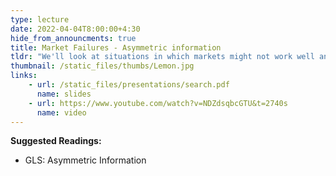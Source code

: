 ```yaml
---
type: lecture
date: 2022-04-04T8:00:00+4:30
hide_from_announcments: true
title: Market Failures - Asymmetric information
tldr: "We'll look at situations in which markets might not work well and how problems arise when information is not equally shared by all potential parties in a transaction. This includes adverse selection, moral hazard, signaling, etc."
thumbnail: /static_files/thumbs/Lemon.jpg
links: 
    - url: /static_files/presentations/search.pdf
      name: slides
    - url: https://www.youtube.com/watch?v=NDZdsqbcGTU&t=2740s
      name: video
---
```

**Suggested Readings:**
- GLS: Asymmetric Information 


